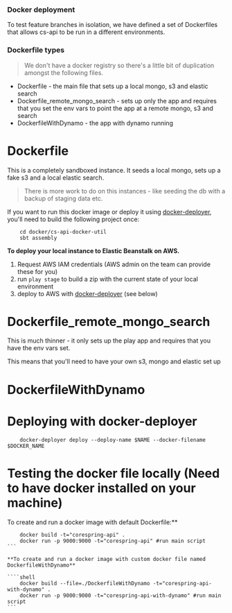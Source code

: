### Docker deployment

To test feature branches in isolation, we have defined a set of Dockerfiles that allows cs-api to be run in a different environments.

### Dockerfile types

> We don't have a docker registry so there's a little bit of duplication amongst the following files.

* Dockerfile - the main file that sets up a local mongo, s3 and elastic search
* Dockerfile_remote_mongo_search - sets up only the app and requires that you set the env vars to point the app at a remote mongo, s3 and search
* DockerfileWithDynamo - the app with dynamo running


# Dockerfile

This is a completely sandboxed instance. It seeds a local mongo, sets up a fake s3 and a local elastic search.

> There is more work to do on this instances - like seeding the db with a backup of staging data etc.


If you want to run this docker image or deploy it using [docker-deployer](github.com/corespring/docker-deployer), you'll need to build the following project once: 

```shell
    cd docker/cs-api-docker-util
    sbt assembly
```

**To deploy your local instance to Elastic Beanstalk on AWS.**

1. Request AWS IAM credentials (AWS admin on the team can provide these for you)
2. run `play stage` to build a zip with the current state of your local environment
3. deploy to AWS with [docker-deployer](github.com/corespring/docker-deployer) (see below)

# Dockerfile_remote_mongo_search 

This is much thinner - it only sets up the play app and requires that you have the env vars set.

This means that you'll need to have your own s3, mongo and elastic set up

# DockerfileWithDynamo 



# Deploying with docker-deployer

```shell
    docker-deployer deploy --deploy-name $NAME --docker-filename $DOCKER_NAME
```

# Testing the docker file locally (Need to have docker installed on your machine) 

To create and run a docker image with default Dockerfile:** 

````shell
    docker build -t="corespring-api" .
    docker run -p 9000:9000 -t="corespring-api" #run main script
```

**To create and run a docker image with custom docker file named DockerfileWithDynamo**

````shell
    docker build --file=./DockerfileWithDynamo -t="corespring-api-with-dynamo" .
    docker run -p 9000:9000 -t="corespring-api-with-dynamo" #run main script
```


